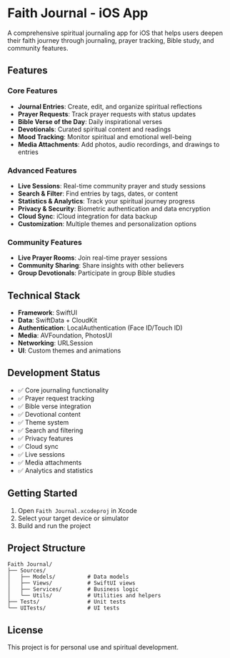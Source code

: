 # Faith Journal - iOS App

A comprehensive spiritual journaling app for iOS that helps users deepen their faith journey through journaling, prayer tracking, Bible study, and community features.

## Features

### Core Features
- **Journal Entries**: Create, edit, and organize spiritual reflections
- **Prayer Requests**: Track prayer requests with status updates
- **Bible Verse of the Day**: Daily inspirational verses
- **Devotionals**: Curated spiritual content and readings
- **Mood Tracking**: Monitor spiritual and emotional well-being
- **Media Attachments**: Add photos, audio recordings, and drawings to entries

### Advanced Features
- **Live Sessions**: Real-time community prayer and study sessions
- **Search & Filter**: Find entries by tags, dates, or content
- **Statistics & Analytics**: Track your spiritual journey progress
- **Privacy & Security**: Biometric authentication and data encryption
- **Cloud Sync**: iCloud integration for data backup
- **Customization**: Multiple themes and personalization options

### Community Features
- **Live Prayer Rooms**: Join real-time prayer sessions
- **Community Sharing**: Share insights with other believers
- **Group Devotionals**: Participate in group Bible studies

## Technical Stack
- **Framework**: SwiftUI
- **Data**: SwiftData + CloudKit
- **Authentication**: LocalAuthentication (Face ID/Touch ID)
- **Media**: AVFoundation, PhotosUI
- **Networking**: URLSession
- **UI**: Custom themes and animations

## Development Status
- ✅ Core journaling functionality
- ✅ Prayer request tracking
- ✅ Bible verse integration
- ✅ Devotional content
- ✅ Theme system
- ✅ Search and filtering
- ✅ Privacy features
- ✅ Cloud sync
- ✅ Live sessions
- ✅ Media attachments
- ✅ Analytics and statistics

## Getting Started
1. Open `Faith Journal.xcodeproj` in Xcode
2. Select your target device or simulator
3. Build and run the project

## Project Structure
```
Faith Journal/
├── Sources/
│   ├── Models/          # Data models
│   ├── Views/           # SwiftUI views
│   ├── Services/        # Business logic
│   └── Utils/           # Utilities and helpers
├── Tests/               # Unit tests
└── UITests/             # UI tests
```

## License
This project is for personal use and spiritual development. 